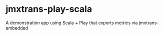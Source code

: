 # jmxtrans-play-scala
A demonstration app using Scala + Play that exports metrics via jmxtrans-embedded
